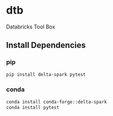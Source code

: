 # dtb
Databricks Tool Box

## Install Dependencies

### pip
```bash
pip install delta-spark pytest
```

### conda
```bash
conda install conda-forge::delta-spark
conda install pytest
```
